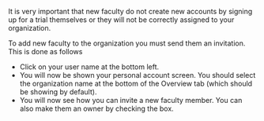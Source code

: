 It is very important that new faculty do not create new accounts by signing up for a trial themselves or they will not be correctly assigned to your organization.

To add new faculty to the organization you must send them an invitation. This is done as follows

- Click on your user name at the bottom left.
- You will now be shown your personal account screen. You should select the organization name at the bottom of the Overview tab (which should be showing by default).
- You will now see how you can invite a new faculty member. You can also make them an owner by checking the box.


